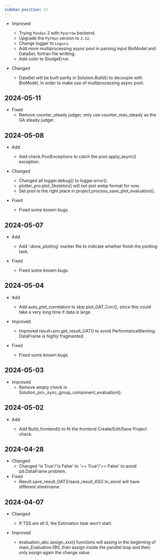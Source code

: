 ```yaml
---
sidebar_position: 11
---
```


- Improved

  - Trying `Pandas` 2 with `Pyarrow` backend.
  - Upgrade the `Python` version to `3.12`.
  - Change logger to `Loguru`.
  - Add more multiprocessing async pool in parsing input BioModel and DataSet, fortran file writting.
  - Add color to SludgeError.

- Changed

  - DataSet will be built partly in Solution.Build() to decouple with BioModel, in order to make use of multiprocessing async pool.

## 2024-05-11

- Fixed
  - Remove counter_steady judger, only use counter_max_steady as the GA steady judger.

## 2024-05-08

- Add

  - Add check.PoolExceptions to catch the pool.apply_async() exception.

- Changed

  - Changed all logger.debug() to logger.error().
  - plotter_pro.plot_Skeleton() will not plot webp format for now.
  - Set pool in the right place in project.process_save_plot_evaluation().

- Fixed
  - Fixed some known bugs.

## 2024-05-07

- Add

  - Add '.done_plotting' marker file to indicate whether finish the plotting task.

- Fixed
  - Fixed some known bugs.

## 2024-05-04

- Add

  - Add auto_plot_correlation to skip plot_OAT_Corr(), since this could take a very long time if data is large.

- Improved

  - Improved result+pro.get_result_OAT() to avoid PerformanceWarning: DataFrame is highly fragmented.

- Fixed
  - Fixed some known bugs.

## 2024-05-03

- Improved
  - Remove empty check in Solution_pro.\_sync_group_component_evaluation().

## 2024-05-02

- Add

  - Add Build_frontend() to fit the frontend Create/Edit/Save Project check.

## 2024-04-28

- Changed
  - Changed 'is True'/'is False' to '== True'/'== False' to avoid pd.DataFrame problem.
- Fixed
  - Result.save_result_OAT()/save_result_KS() to_excel will have different sheetname.

## 2024-04-07

- Changed

  - If TSS are all 0, the Estimation task won't start.

- Improved
  - evaluation_abc.assign_xxx() functions will assing in the beginning of main_Evaluation.f90, then assign inside the parallel loop and then only assign again the change value.
